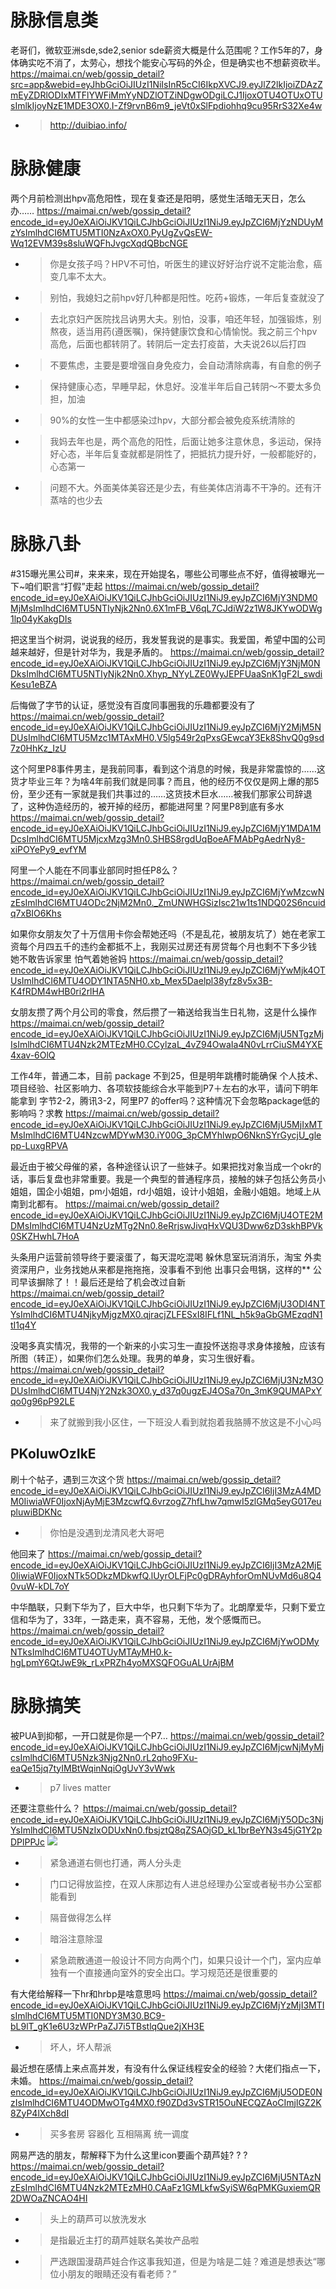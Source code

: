 
# 脉脉信息类

老哥们，微软亚洲sde,sde2,senior sde薪资大概是什么范围呢？工作5年的7，身体确实吃不消了，太劳心，想找个能安心写码的外企，但是确实也不想薪资砍半。 https://maimai.cn/web/gossip_detail?src=app&webid=eyJhbGciOiJIUzI1NiIsInR5cCI6IkpXVCJ9.eyJlZ2lkIjoiZDAzZmEyZDRlODIxMTFlYWFiMmYyNDZlOTZiNDgwODgiLCJ1IjoxOTU4OTUxOTUsImlkIjoyNzE1MDE3OX0.I-Zf9rvnB6m9_jeVt0xSlFpdiohhq9cu95RrS32Xe4w
- > http://duibiao.info/

# 脉脉健康

两个月前检测出hpv高危阳性，现在复查还是阳明，感觉生活暗无天日，怎么办…… https://maimai.cn/web/gossip_detail?encode_id=eyJ0eXAiOiJKV1QiLCJhbGciOiJIUzI1NiJ9.eyJpZCI6MjYzNDUyMzYsImlhdCI6MTU5MTI0NzAxOX0.PyUgZvQsEW-Wq12EVM39s8sluWQFhJvgcXqdQBbcNGE
- > 你是女孩子吗？HPV不可怕，听医生的建议好好治疗说不定能治愈，癌变几率不太大。
- > 别怕，我媳妇之前hpv好几种都是阳性。吃药+锻炼，一年后复查就没了
- > 去北京妇产医院找吕讷男大夫。别怕，没事，咱还年轻，加强锻炼，别熬夜，适当用药(遵医嘱)，保持健康饮食和心情愉悦。我之前三个hpv高危，后面也都转阴了。转阴后一定去打疫苗，大夫说26以后打四
- > 不要焦虑，主要是要增强自身免疫力，会自动清除病毒，有自愈的例子
- > 保持健康心态，早睡早起，休息好。没准半年后自己转阴～不要太多负担，加油
- > 90%的女性一生中都感染过hpv，大部分都会被免疫系统清除的
- > 我妈去年也是，两个高危的阳性，后面让她多注意休息，多运动，保持好心态，半年后复查就都是阴性了，把抵抗力提升好，一般都能好的，心态第一
- > 问题不大。外面美体美容还是少去，有些美体店消毒不干净的。还有汗蒸啥的也少去

# 脉脉八卦

#315曝光黑公司#，来来来，现在开始提名，哪些公司哪些点不好，值得被曝光一下~咱们职言“打假”走起 https://maimai.cn/web/gossip_detail?encode_id=eyJ0eXAiOiJKV1QiLCJhbGciOiJIUzI1NiJ9.eyJpZCI6MjY3NDM0MjMsImlhdCI6MTU5NTIyNjk2Nn0.6X1mFB_V6qL7CJdiW2z1W8JKYwODWg1lp04yKakgDIs

把这里当个树洞，说说我的经历，我发誓我说的是事实。我爱国，希望中国的公司越来越好，但是针对华为，我是矛盾的。 https://maimai.cn/web/gossip_detail?encode_id=eyJ0eXAiOiJKV1QiLCJhbGciOiJIUzI1NiJ9.eyJpZCI6MjY3NjM0NDksImlhdCI6MTU5NTIyNjk2Nn0.Xhyp_NYyLZE0WyJEPFUaaSnK1gF2I_swdiKesu1eBZA

后悔做了字节的认证，感觉没有百度同事圈我的乐趣都要没有了 https://maimai.cn/web/gossip_detail?encode_id=eyJ0eXAiOiJKV1QiLCJhbGciOiJIUzI1NiJ9.eyJpZCI6MjY2MjM5NDUsImlhdCI6MTU5Mzc1MTAxMH0.V5lg549r2qPxsGEwcaY3Ek8ShvQ0g9sd7z0HhKz_IzU

这个阿里P8事件男主，是我前同事，看到这个消息的时候，我是非常震惊的……这货才毕业三年？为啥4年前我们就是同事？而且，他的经历不仅仅是网上爆的那5份，至少还有一家就是我们共事过的……这货技术巨水……被我们那家公司辞退了，这种伪造经历的，被开掉的经历，都能进阿里？阿里P8到底有多水 https://maimai.cn/web/gossip_detail?encode_id=eyJ0eXAiOiJKV1QiLCJhbGciOiJIUzI1NiJ9.eyJpZCI6MjY1MDA1MDcsImlhdCI6MTU5MjcxMzg3Mn0.SHBS8rgdUqBoeAFMAbPgAedrNy8-xiPOYePy9_evfYM

阿里一个人能在不同事业部同时担任P8么？ https://maimai.cn/web/gossip_detail?encode_id=eyJ0eXAiOiJKV1QiLCJhbGciOiJIUzI1NiJ9.eyJpZCI6MjYwMzcwNzEsImlhdCI6MTU4ODc2NjM2Mn0._ZmUNWHGSizIsc21w1ts1NDQ02S6ncuidq7xBIO6Khs

如果你女朋友欠了十万信用卡你会帮她还吗（不是乱花，被朋友坑了）她在老家工资每个月四五千的违约金都抵不上，我刚买过房还有房贷每个月也剩不下多少钱 她不敢告诉家里 怕气着她爸妈 https://maimai.cn/web/gossip_detail?encode_id=eyJ0eXAiOiJKV1QiLCJhbGciOiJIUzI1NiJ9.eyJpZCI6MjYwMjk4OTUsImlhdCI6MTU4ODY1NTA5NH0.xb_Mex5Daelpl38yfz8v5x3B-K4fRDM4wHB0ri2rlHA

女朋友攒了两个月公司的零食，然后攒了一箱送给我当生日礼物，这是什么操作 https://maimai.cn/web/gossip_detail?encode_id=eyJ0eXAiOiJKV1QiLCJhbGciOiJIUzI1NiJ9.eyJpZCI6MjU5NTgzMjIsImlhdCI6MTU4Nzk2MTEzMH0.CCylzaL_4vZ94OwaIa4N0vLrrCiuSM4YXE4xav-6OlQ

工作4年，普通二本，目前 package 不到25，但是明年跳槽时能确保 个人技术、项目经验、社区影响力、各项软技能综合水平能到P7＋左右的水平，请问下明年能拿到 字节2-2，腾讯3-2，阿里P7 的offer吗？这种情况下会忽略package低的影响吗？求教 https://maimai.cn/web/gossip_detail?encode_id=eyJ0eXAiOiJKV1QiLCJhbGciOiJIUzI1NiJ9.eyJpZCI6MjU5MjIxMTMsImlhdCI6MTU4NzcwMDYwM30.iY00G_3pCMYhlwpO6NknSYrGycjU_glepp-LuxgRPVA

最近由于被父母催的紧，各种途径认识了一些妹子。如果把找对象当成一个okr的话，事后复盘也非常重要。我是一个典型的普通程序员，接触的妹子包括公务员小姐姐，国企小姐姐，pm小姐姐，rd小姐姐，设计小姐姐，金融小姐姐。地域上从南到北都有。 https://maimai.cn/web/gossip_detail?encode_id=eyJ0eXAiOiJKV1QiLCJhbGciOiJIUzI1NiJ9.eyJpZCI6MjU4OTE2MDMsImlhdCI6MTU4NzUzMTg2Nn0.8eRrjswJivqHxVQU3Dww6zD3skhBPVk0SKZHwhL7HoA

头条用户运营前领导终于要滚蛋了，每天混吃混喝 躲休息室玩消消乐，淘宝 外卖资深用户，业务找她从来都是拖拖拖，没事看不到他 出事只会甩锅，这样的** 公司早该摒除了！！最后还是给了机会改过自新 https://maimai.cn/web/gossip_detail?encode_id=eyJ0eXAiOiJKV1QiLCJhbGciOiJIUzI1NiJ9.eyJpZCI6MjU3ODI4NTYsImlhdCI6MTU4NjkyMjgzMX0.qjracjZLFESxI8IFLf1NL_h5k9aGbGMEzqdN1tI1q4Y

没喝多真实情况，我带的一个新来的小实习生一直投怀送抱寻求身体接触，应该有所图（转正），如果你们怎么处理。我男的单身，实习生很好看。 https://maimai.cn/web/gossip_detail?encode_id=eyJ0eXAiOiJKV1QiLCJhbGciOiJIUzI1NiJ9.eyJpZCI6MjU3NzM3ODUsImlhdCI6MTU4NjY2Nzk3OX0.y_d37q0ugzEJ4OSa70n_3mK9QUMAPxYqo0g96pP92LE
- > 来了就搬到我小区住，一下班没人看到就抱着我胳膊不放这是不小心吗

## PKoIuwOzIkE

刷十个帖子，遇到三次这个货 https://maimai.cn/web/gossip_detail?encode_id=eyJ0eXAiOiJKV1QiLCJhbGciOiJIUzI1NiJ9.eyJpZCI6IjI3MzA4MDM0IiwiaWF0IjoxNjAyMjE3MzcwfQ.6vrzogZ7hfLhw7qmwI5zlGMq5eyG017eupluwiBDKNc
- > 你怕是没遇到龙清风老大哥吧

他回来了 https://maimai.cn/web/gossip_detail?encode_id=eyJ0eXAiOiJKV1QiLCJhbGciOiJIUzI1NiJ9.eyJpZCI6IjI3MzA2MjE0IiwiaWF0IjoxNTk5ODkzMDkwfQ.lUyrOLFjPc0gDRAyhforOmNUvMd6u8Q40vuW-kDL7oY

中华酷联，只剩下华为了，巨大中华，也只剩下华为了。北朗摩爱华，只剩下爱立信和华为了，33年，一路走来，真不容易，无他，发个感慨而已。 https://maimai.cn/web/gossip_detail?encode_id=eyJ0eXAiOiJKV1QiLCJhbGciOiJIUzI1NiJ9.eyJpZCI6MjYwODMyNTksImlhdCI6MTU4OTUyMTAyMH0.k-hgLpmY6QtJwE9k_rLxPRZh4yoMXSQFOGuALUrAjBM

# 脉脉搞笑

被PUA到抑郁，一开口就是你是一个P7… https://maimai.cn/web/gossip_detail?encode_id=eyJ0eXAiOiJKV1QiLCJhbGciOiJIUzI1NiJ9.eyJpZCI6MjcwNjMyMjcsImlhdCI6MTU5Nzk3Njg2Nn0.rL2qho9FXu-eaQe15jq7tyIMBtWqinNqiOgUvY3vWwk
- > p7 lives matter

还要注意些什么？ https://maimai.cn/web/gossip_detail?encode_id=eyJ0eXAiOiJKV1QiLCJhbGciOiJIUzI1NiJ9.eyJpZCI6MjY5ODc3NjYsImlhdCI6MTU5NzIxODUxNn0.fbsjztQ8qZSAOjGD_kL1brBeYN3s45jG1Y2pDPlPPJc
![](https://i9.taou.com/maimai/p/25017/7327_18_5I3kH2shBtpOwT-t480)
- > 紧急通道右侧也打通，两人分头走
- > 门口记得放监控，在双人床那边有人进总经理办公室或者秘书办公室都能看到
- > 隔音做得怎么样
- > 暗浴注意除湿
- > 紧急疏散通道一般设计不同方向两个门，如果只设计一个门，室内应单独有一个直接通向室外的安全出口。学习规范还是很重要的

有大佬给解释一下hr和hrbp是啥意思吗 https://maimai.cn/web/gossip_detail?encode_id=eyJ0eXAiOiJKV1QiLCJhbGciOiJIUzI1NiJ9.eyJpZCI6MjYzMjI3MTIsImlhdCI6MTU5MTI0NDY3M30.BC9-bL9lT_gK1e6U3zWPrPaZJ7i5TBstlqQue2jXH3E
- > 坏人，坏人帮派

最近想在感情上来点高并发，有没有什么保证线程安全的经验？大佬们指点一下，未婚。 https://maimai.cn/web/gossip_detail?encode_id=eyJ0eXAiOiJKV1QiLCJhbGciOiJIUzI1NiJ9.eyJpZCI6MjU5ODE0NzIsImlhdCI6MTU4ODMwOTg4MX0.f90ZDd3vSTR15OuNECQZAoCImjlGZ2K8ZyP4lXch8dI
- > 买多套房 容器化 互相隔离 统一调度

网易严选的朋友，帮解释下为什么这里icon要画个葫芦娃? ? ? https://maimai.cn/web/gossip_detail?encode_id=eyJ0eXAiOiJKV1QiLCJhbGciOiJIUzI1NiJ9.eyJpZCI6MjU5NTAzNzEsImlhdCI6MTU4Nzk2MTEzMH0.CAaFz1GMLkfwSyiSW6qPMKGuxiemQR2DWOaZNCAO4HI
- > 头上的葫芦可以放洗发水
- > 是指最近主打的葫芦娃联名美妆产品啦
- > 严选跟国漫葫芦娃合作这事我知道，但是为啥是二娃？难道是想表达“哪位小朋友的眼睛还没有看老师？”
